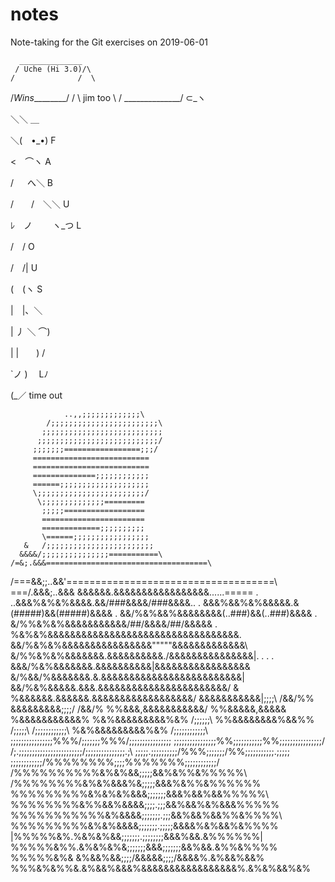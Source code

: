 # notes
Note-taking for the Git exercises on 2019-06-01


	  ______________
	 / Uche (Hi 3.0)/\
    /              /  \
   /_Wins_________/   /
   \    jim too   \  /
    \______________\/
⊂_ヽ

＼＼ ＿

＼(　•_•) F

<　⌒ヽ A

/ 　 へ＼ B

/　　/　＼＼ U

ﾚ　ノ　　 ヽ_つ L

/　/ O

/　/| U

(　(ヽ S

|　|、＼

| 丿 ＼ ⌒)

| |　　) /

`ノ )　 Lﾉ

(_／
time out
 
                ..,,;;;;;;;;;;;;;\ 
            /;;;;;;;;;;;;;;;;;;;;;;;;\ 
           ;;;;;;;;;;;;;;;;;;;;;;;;;;; 
          ;;;;;;;;;;;;;;;;;;;;;;;;;;;/ 
         ;;;;;;;=================;;;/ 
         ========================== 
         ========================== 
         ==============;;;;;;;;;;;; 
         ======;;;;;;;;;;;;;;;;;;;; 
         \;;;;;;;;;;;;;;;;;;;;;;;;/ 
          \;;;;;;;;;;;;;;========= 
           ;;;;;================== 
           ======================= 
           =============;;;;;;;;;; 
           \======;;;;;;;;;;;;;;;;; 
       &   /;;;;;;;;;;;;;;;;;;;;;;;; 
      &&&&/;;;;;;;;;;;;;;;===========\ 
    /=&;.&&&====================================\ 
 /===&&;;..&&'====================================\ 
===/.&&&;..&&& &&&&&&.&&&&&&&&&&&&&&&&&......\=====        . 
     ..&&&%&%&%&&&&.&&/###\&&&&/###\&&&&..             . 
     &&&%&&%&%&&&&&.&(#####)&&(#####)&&&&            . 
    &&/%&%&&%&&&&&&&&(..###)&&(..###)&&&&          . 
   &/%%&%&%&&&&&&&&&&&\/##/&&&&\/##/&&&&&      . 
     %&%&%&&&&&&&&&&&&&&&&&&&&&&&&&&&&&&&&&&\. 
    &&/%&%&%&&&&&&&&&&&&&&&&"""""&&&&&&&&&&&&&\ 
   &/%%&%&%&&&&&&&.&&&&&&&&&&\./&&&&&&&&&&&&&&&|.  .  .  . 
     &&&/%&%&&&&&&&.&&&&&&&&&&|&&&&&&&&&&&&&&&&& 
     &/%&&/%&&&&&&&.&.&&&&&&&&&&&&&&&&&&&&&&&&&| 
       &&/%&%&&&&&.&&&.&&&&&&&&&&&&&&&&&&&&&&&/ 
       &  %&&&&&&.&&&&&&.&&&&&&&&&&&&&&&&&&/ 
            \&&&&&&&&&&&|;;\;;\   /&&/%% 
                &&&&&&&&&\;;;;/  /&&/% 
                  %%&&&,&&&&&&&&&&&/ 
                   %%&&&&&,&&&&& 
                   %&&&&&&&&&&&% 
                  %&%&&&&&&&&&%&% 
   /;;;;;;\       %%&&&&&&&&%&&%%        /;;;;;\ 
 /;;;;;;;;;;;;\   %&%&&&&&&&&&%&%   /;;;;;;;;;;;;\ 
 ;;;;;;;;;;;;;;;;\%%%/;;;;;;;\%%%/;;;;;;;;;;;;;;;; 
 \;;;;;;;;;;;;;;;;%%;;;;;;;;;;;%%;;;;;;;;;;;;;;;;/ 
  /;.;;;;;;;;;;;;;;;\;;;;;;;;;/;;;;;;;;;;;;;;;.;\ 
 ;;;;;.;;;;;;;;;;/%%%\;;;;;;;/%%\;;;;;;;;;;;.;;;;; 
  \;;;;;;;;;;;;/%%%%%%%%;;;;%%%%%%%\;;;;;;;;;;;;/ 
      /%%%%%%%%%%&%&%&&;;;;;&&%&%%&%%%%%\ 
     /%%%%%%%%&%&%&&&%&;;;;;&&&%&%%&%%%%%% 
    %%%%%%%%%&%&%&%&&&;;;;;;;&&&%&&%&&%%%%%\ 
   %%%%%%%%&%%&&%&&&&;;;;.;;;&&%&&%&%&&&%%%%% 
  %%%%%%%%%%%&%&&&&;;;;;;;.;;;&&%&&%&&%%&%%%%\ 
 %%%%%%%%%&%&%&&&&;;;;;;;.;;;;;&&&&%&%&&%&%%%% 
|%%%%%&%.%&%&%&&;;;;;;;.;;;;;;;;&&&%&&.&%%%%%%| 
%%%%%&%%.&%&%&%&;;;;;;;&&&;;;;;;;&&%&&.&%%&%%%% 
%%%%%&%& &%&&%&&\;;;;/&&&&&\;;;;/&&&&%.&%&&%&&% 
%%%&%&%%&.&%&&%&&&%&&&&&&&&&&&&&&&&&%.&%&%&&%&%


